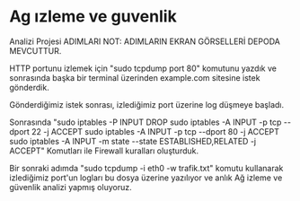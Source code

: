 # Ag ızleme ve guvenlik 
 Analizi Projesi ADIMLARI
NOT: ADIMLARIN EKRAN GÖRSELLERİ DEPODA MEVCUTTUR.

HTTP portunu izlemek için "sudo tcpdump port 80" komutunu yazdık ve sonrasında başka bir terminal üzerinden example.com sitesine istek gönderdik.

Gönderdiğimiz istek sonrası, izlediğimiz port üzerine log düşmeye başladı.

Sonrasında "sudo iptables -P INPUT DROP sudo iptables -A INPUT -p tcp --dport 22 -j ACCEPT sudo iptables -A INPUT -p tcp --dport 80 -j ACCEPT sudo iptables -A INPUT -m state --state ESTABLISHED,RELATED -j ACCEPT" Komutları ile Firewall kuralları oluşturduk.

Bir sonraki adımda "sudo tcpdump -i eth0 -w trafik.txt" komutu kullanarak izlediğimiz port'un logları bu dosya üzerine yazılıyor ve anlık Ağ izleme ve güvenlik analizi yapmış oluyoruz.

